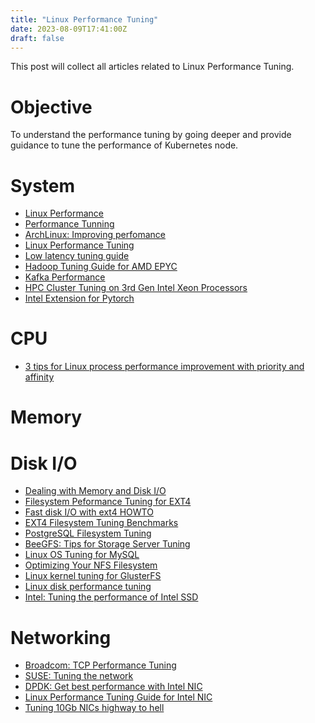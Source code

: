 ```yaml
---
title: "Linux Performance Tuning"
date: 2023-08-09T17:41:00Z
draft: false
---
```


This post will collect all articles related to Linux Performance Tuning.

# Objective

To understand the performance tuning by going deeper and provide guidance to
tune the performance of Kubernetes node.

# System
- [Linux Performance](https://www.brendangregg.com/linuxperf.html)
- [Performance
  Tunning](https://cromwell-intl.com/open-source/performance-tuning/)
- [ArchLinux: Improving
  perfomance](https://wiki.archlinux.org/title/improving_performance)
- [Linux Performance
  Tuning](https://www.linkedin.com/pulse/linux-performance-tuning-reza-bojnordi/)
- [Low latency tuning guide](https://rigtorp.se/)
- [Hadoop Tuning Guide for AMD
  EPYC](https://www.amd.com/system/files/TechDocs/56419.pdf)
- [Kafka
  Performance](https://docs.cloudera.com/documentation/enterprise/6/latest/topics/kafka_system_level_broker_tuning.html)
- [HPC Cluster Tuning on 3rd Gen Intel Xeon
  Processors](https://www.admin-magazine.com/HPC/Articles/Useful-NFS-Options-for-Tuning-and-Management)
- [Intel Extension for
  Pytorch](https://intel.github.io/intel-extension-for-pytorch/latest/tutorials/performance_tuning/tuning_guide.html)

# CPU
- [3 tips for Linux process performance improvement with priority and
  affinity](https://www.redhat.com/sysadmin/tune-linux-tips)

# Memory

# Disk I/O
- [Dealing with Memory and Disk
  I/O](https://www.yugabyte.com/blog/linux-performance-tuning-memory-disk-io/)
- [Filesystem Peformance Tuning for EXT4](https://support.cpanel.net/hc/en-us/articles/360053811353-Filesystem-Performance-Tuning-for-EXT-4)
- [Fast disk I/O with ext4
  HOWTO](https://www.linuxliteos.com/forums/tutorials/fast-disk-io-with-ext4-howto/)
- [EXT4 Filesystem Tuning
  Benchmarks](https://www.phoronix.com/review/ext4_linux35_tuning)
- [PostgreSQL Filesystem
  Tuning](https://kb.techtaco.org/linux/postgresql/postgresql_file_system_tuning/)
- [BeeGFS: Tips for Storage Server
  Tuning](https://www.beegfs.io/wiki/StorageServerTuning)
- [Linux OS Tuning for
  MySQL](https://www.percona.com/blog/linux-os-tuning-for-mysql-database-performance/)
- [Optimizing Your NFS
  Filesystem](https://www.admin-magazine.com/HPC/Articles/Useful-NFS-Options-for-Tuning-and-Management)
- [Linux kernel tuning for
  GlusterFS](https://docs.gluster.org/en/v3/Administrator%20Guide/Linux%20Kernel%20Tuning/)
- [Linux disk performance tuning](https://kruyt.org/linux-disk-tuning/)
- [Intel: Tuning the performance of Intel
  SSD](https://community.intel.com/t5/Blogs/Products-and-Solutions/Memory-Storage/Tuning-the-performance-of-Intel-Optane-SSDs-on-Linux-Operating/post/1334953)

# Networking
- [Broadcom: TCP Performance Tuning](https://techdocs.broadcom.com/us/en/storage-and-ethernet-connectivity/ethernet-nic-controllers/bcm957xxx/adapters/Tuning/tcp-performance-tuning.html)
- [SUSE: Tuning the
  network](https://documentation.suse.com/zh-tw/sles/15-SP3/html/SLES-all/cha-tuning-network.html)
- [DPDK: Get best performance with Intel
  NIC](https://doc.dpdk.org/guides-2.2/linux_gsg/nic_perf_intel_platform.html)
- [Linux Performance Tuning Guide for Intel
  NIC](https://www.intel.com/content/www/us/en/support/articles/000088688/ethernet-products/800-series-network-adapters-up-to-100gbe.html)
- [Tuning 10Gb NICs highway to
  hell](https://darksideclouds.wordpress.com/2016/10/10/tuning-10gb-nics-highway-to-hell/)
